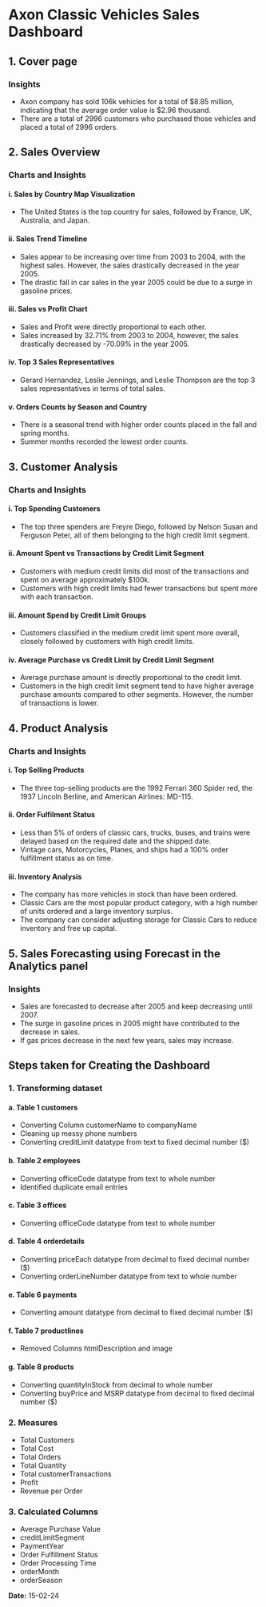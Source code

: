 # Axon Classic Vehicles Sales Dashboard

## 1. Cover page

### Insights
- Axon company has sold 106k vehicles for a total of $8.85 million, indicating that the average order value is $2.96 thousand.
- There are a total of 2996 customers who purchased those vehicles and placed a total of 2996 orders.

## 2. Sales Overview

### Charts and Insights

#### i. Sales by Country Map Visualization
- The United States is the top country for sales, followed by France, UK, Australia, and Japan.

#### ii. Sales Trend Timeline
- Sales appear to be increasing over time from 2003 to 2004, with the highest sales. However, the sales drastically decreased in the year 2005.
- The drastic fall in car sales in the year 2005 could be due to a surge in gasoline prices.

#### iii. Sales vs Profit Chart
- Sales and Profit were directly proportional to each other.
- Sales increased by 32.71% from 2003 to 2004, however, the sales drastically decreased by -70.09% in the year 2005.

#### iv. Top 3 Sales Representatives
- Gerard Hernandez, Leslie Jennings, and Leslie Thompson are the top 3 sales representatives in terms of total sales.

#### v. Orders Counts by Season and Country
- There is a seasonal trend with higher order counts placed in the fall and spring months.
- Summer months recorded the lowest order counts.

## 3. Customer Analysis

### Charts and Insights

#### i. Top Spending Customers
- The top three spenders are Freyre Diego, followed by Nelson Susan and Ferguson Peter, all of them belonging to the high credit limit segment.

#### ii. Amount Spent vs Transactions by Credit Limit Segment
- Customers with medium credit limits did most of the transactions and spent on average approximately $100k.
- Customers with high credit limits had fewer transactions but spent more with each transaction.

#### iii. Amount Spend by Credit Limit Groups
- Customers classified in the medium credit limit spent more overall, closely followed by customers with high credit limits.

#### iv. Average Purchase vs Credit Limit by Credit Limit Segment
- Average purchase amount is directly proportional to the credit limit.
- Customers in the high credit limit segment tend to have higher average purchase amounts compared to other segments. However, the number of transactions is lower.

## 4. Product Analysis

### Charts and Insights

#### i. Top Selling Products
- The three top-selling products are the 1992 Ferrari 360 Spider red, the 1937 Lincoln Berline, and American Airlines: MD-115.

#### ii. Order Fulfilment Status
- Less than 5% of orders of classic cars, trucks, buses, and trains were delayed based on the required date and the shipped date.
- Vintage cars, Motorcycles, Planes, and ships had a 100% order fulfillment status as on time.

#### iii. Inventory Analysis
- The company has more vehicles in stock than have been ordered.
- Classic Cars are the most popular product category, with a high number of units ordered and a large inventory surplus.
- The company can consider adjusting storage for Classic Cars to reduce inventory and free up capital.

## 5. Sales Forecasting using Forecast in the Analytics panel

### Insights
- Sales are forecasted to decrease after 2005 and keep decreasing until 2007.
- The surge in gasoline prices in 2005 might have contributed to the decrease in sales.
- If gas prices decrease in the next few years, sales may increase.

## Steps taken for Creating the Dashboard

### 1. Transforming dataset

#### a. Table 1 customers
- Converting Column customerName to companyName
- Cleaning up messy phone numbers
- Converting creditLimit datatype from text to fixed decimal number ($)

#### b. Table 2 employees
- Converting officeCode datatype from text to whole number
- Identified duplicate email entries

#### c. Table 3 offices
- Converting officeCode datatype from text to whole number

#### d. Table 4 orderdetails
- Converting priceEach datatype from decimal to fixed decimal number ($)
- Converting orderLineNumber datatype from text to whole number

#### e. Table 6 payments
- Converting amount datatype from decimal to fixed decimal number ($)

#### f. Table 7 productlines
- Removed Columns htmlDescription and image

#### g. Table 8 products
- Converting quantityInStock from decimal to whole number
- Converting buyPrice and MSRP datatype from decimal to fixed decimal number ($)

### 2. Measures

- Total Customers
- Total Cost
- Total Orders
- Total Quantity
- Total customerTransactions
- Profit
- Revenue per Order

### 3. Calculated Columns

- Average Purchase Value
- creditLimitSegment
- PaymentYear
- Order Fulfillment Status
- Order Processing Time
- orderMonth
- orderSeason

**Date:**
15-02-24
